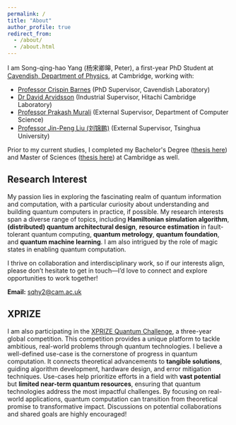 ```yaml
---
permalink: /
title: "About"
author_profile: true
redirect_from: 
  - /about/
  - /about.html
---
```



I am Song-qing-hao Yang (杨宋卿皞, Peter), a first-year PhD Student at [Cavendish, Department of Physics](https://www.phy.cam.ac.uk/), at Cambridge, working with:

- [Professor Crispin Barnes](https://www.phy.cam.ac.uk/directory/barnesc) (PhD Supervisor, Cavendish Laboratory)
- [Dr David Arvidsson](https://scholar.google.com/citations?hl=en&user=s830IJIAAAAJ&view_op=list_works&sortby=pubdate) (Industrial Supervisor, Hitachi Cambridge Laboratory)
- [Professor Prakash Murali](https://prakashmurali.bitbucket.io/) (External Supervisor, Department of Computer Science)
- [Professor Jin-Peng Liu (刘锦鹏)](https://www.jin-peng-liu.me/) (External Supervisor, Tsinghua University)

Prior to my current studies, I completed my Bachelor's Degree ([thesis here](https://songqinghao-yang.github.io/portfolio/2023-05-01-quantum-dot)) and Master of Sciences ([thesis here](https://songqinghao-yang.github.io/portfolio/2024-07-01-Quantum-Superresolution)) at Cambridge as well.

## Research Interest

My passion lies in exploring the fascinating realm of quantum information and computation, with a particular curiosity about understanding and building quantum computers in practice, if possible. My research interests span a diverse range of topics, including **Hamiltonian simulation algorithm**, **(distributed) quantum architectural design**, **resource estimation** in fault-tolerant quantum computing, **quantum metrology**, **quantum foundation**, and **quantum machine learning**. I am also intrigued by the role of magic states in enabling quantum computation.  

I thrive on collaboration and interdisciplinary work, so if our interests align, please don’t hesitate to get in touch—I’d love to connect and explore opportunities to work together!

**Email:** [sqhy2@cam.ac.uk](mailto:sqhy2@cam.ac.uk)

## XPRIZE

I am also participating in the [XPRIZE Quantum Challenge](https://www.xprize.org/prizes/qc-apps), a three-year global competition. This competition provides a unique platform to tackle ambitious, real-world problems through quantum technologies. I believe a well-defined use-case is the cornerstone of progress in quantum computation. It connects theoretical advancements to **tangible solutions**, guiding algorithm development, hardware design, and error mitigation techniques. Use-cases help prioritize efforts in a field with **vast potential** but **limited near-term quantum resources**, ensuring that quantum technologies address the most impactful challenges. By focusing on real-world applications, quantum computation can transition from theoretical promise to transformative impact. Discussions on potential collaborations and shared goals are highly encouraged!

<div style="width:60%; text-align:center; margin-top:20px;">
<script type="text/javascript" id="mapmyvisitors" src="//mapmyvisitors.com/map.js?d=FEz0kxGyhA9OWTYHQpIq9MBZAruwzPR4Md955muuDdI&cl=ffffff&w=a"></script>
</div>

